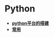 # Python

* [**python平台的搭建**](1.-python-yun-hang-huan-jing-de-da-jian.md)
* [**常用**](https://www.baidu.com)

